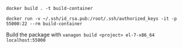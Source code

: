     docker build . -t build-container

    docker run -v ~/.ssh/id_rsa.pub:/root/.ssh/authorized_keys -it -p 55000:22 --rm build-container

Build the package with `vanagon build <project> el-7-x86_64 localhost:55000`
